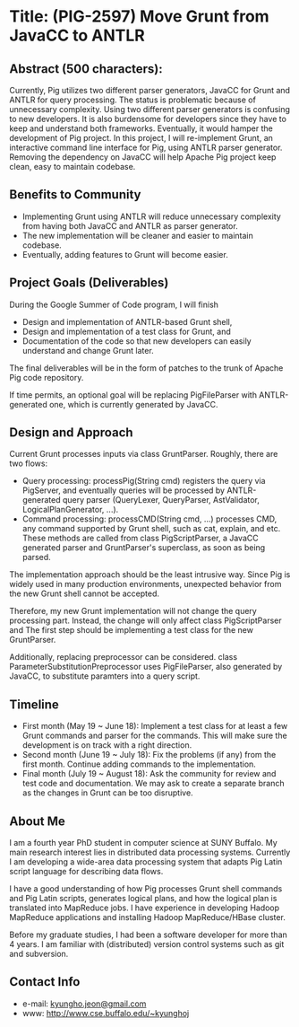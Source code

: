 # Title: (PIG-2597) Move Grunt from JavaCC to ANTLR

Abstract (500 characters):
--
Currently, Pig utilizes two different parser generators, JavaCC for Grunt and ANTLR for query processing. The status is problematic because of unnecessary complexity. Using two different parser generators is confusing to new developers. It is also burdensome for developers since they have to keep and understand both frameworks. Eventually, it would hamper the development of Pig project.
In this project, I will re-implement Grunt, an interactive command line interface for Pig, using ANTLR parser generator. Removing the dependency on JavaCC will help Apache Pig project keep clean, easy to maintain codebase. 

Benefits to Community
--
 * Implementing Grunt using ANTLR will reduce unnecessary complexity from having both JavaCC and ANTLR as parser generator. 
 * The new implementation will be cleaner and easier to maintain codebase. 
 * Eventually, adding features to Grunt will become easier. 

Project Goals (Deliverables)
--
During the Google Summer of Code program, I will finish

 * Design and implementation of ANTLR-based Grunt shell, 
 * Design and implementation of a test class for Grunt, and
 * Documentation of the code so that new developers can easily understand and change Grunt later.

The final deliverables will be in the form of patches to the trunk of Apache Pig code repository.

If time permits, an optional goal will be replacing PigFileParser with ANTLR-generated one, which is currently generated by JavaCC.

Design and Approach
--
Current Grunt processes inputs via class GruntParser. Roughly, there are two flows:
 
 * Query processing: processPig(String cmd) registers the query via PigServer, and eventually queries will be processed by ANTLR-generated query parser (QueryLexer, QueryParser, AstValidator, LogicalPlanGenerator, ...).
 * Command processing: processCMD(String cmd, ...) processes CMD, any command supported by Grunt shell, such as cat, explain, and etc. These methods are called from class PigScriptParser, a JavaCC generated parser and GruntParser's superclass, as soon as being parsed.

The implementation approach should be the least intrusive way. Since Pig is widely used in many production environments, unexpected behavior from the new Grunt shell cannot be accepted. 

Therefore, my new Grunt implementation will not change the query processing part. Instead, the change will only affect class PigScriptParser and 
The first step should be implementing a test class for the new GruntParser. 

Additionally, replacing preprocessor can be considered. class ParameterSubstitutionPreprocessor uses PigFileParser, also generated by JavaCC, to substitute paramters into a query script. 

Timeline
--
 * First month (May 19 ~ June 18): Implement a test class for at least a few Grunt commands and parser for the commands. This will make sure the development is on track with a right direction. 
 * Second month (June 19 ~ July 18): Fix the problems (if any) from the first month. Continue adding commands to the implementation. 
 * Final month (July 19 ~ August 18): Ask the community for review and test code and documentation. We may ask to create a separate branch as the changes in Grunt can be too disruptive. 

About Me
--
I am a fourth year PhD student in computer science at SUNY Buffalo. My main research interest lies in distributed data processing systems. Currently I am developing a wide-area data processing system that adapts Pig Latin script language for describing data flows. 

I have a good understanding of how Pig processes Grunt shell commands and Pig Latin scripts, generates logical plans, and how the logical plan is translated into MapReduce jobs. I have experience in developing Hadoop MapReduce applications and installing Hadoop MapReduce/HBase cluster. 

Before my graduate studies, I had been a software developer for more than 4 years. I am familiar with (distributed) version control systems such as git and subversion. 

Contact Info
--
 * e-mail: kyungho.jeon@gmail.com
 * www: http://www.cse.buffalo.edu/~kyunghoj

